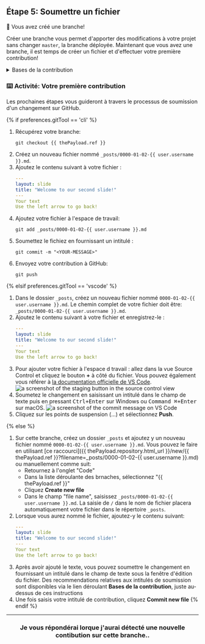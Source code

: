 ## Étape 5: Soumettre un fichier

:tada: Vous avez créé une branche!

Créer une branche vous permet d'apporter des modifications à votre projet sans changer `master`, la branche déployée. Maintenant que vous avez une branche, il est temps de créer un fichier et d'effectuer votre première contribution!

<details><summary>Bases de la contribution</summary>

## Bases de la contribution

Lorsque vous avez fini la création ou l'édition d'un fichier sur GitHub, faites défiler la page jusqu'en bas et répérez la section "Commit new file".

Saisissez un intitulé à la contribution. Ce message doit informer rapidement les contributeurs sur l'objet du changement introduit dans le fichier.

### Règles de bienséance pour l'écriture d'un intitulé de contribution:

- Ne pas terminer votre message par un point.
- Restreignez votre message à 50 caractères ou moins. Ajoutez si nécessaire les détails complémentaires dans la fenêtre de description étendue. Elle se situe juste sous la ligne d'intitulé.
- Utilisez la forme active. Par exemple, "Ajout" au lieu de "Ajouté" and "correction" au lieu de "corrigé".
- Considérez votre intitulé de contribution comme l'expression de votre intention lors de l'introduction du changement.

<hr>
</details>

### :keyboard: Activité: Votre première contribution

Les prochaines étapes vous guideront à travers le processus de soumission d'un changement sur GitHub.

{% if preferences.gitTool == 'cli' %}
1. Récupérez votre branche:
      ```shell
      git checkout {{ thePayload.ref }}
      ```
1. Créez un nouveau fichier nommé `_posts/0000-01-02-{{ user.username }}.md`.
1. Ajoutez le contenu suivant à votre fichier :
      ```yaml 
      ---
      layout: slide
      title: "Welcome to our second slide!"
      ---
      Your text
      Use the left arrow to go back!
      ```
1. Ajoutez votre fichier à l'espace de travail:
      ```shell
      git add _posts/0000-01-02-{{ user.username }}.md
      ```
1. Soumettez le fichiez en fournissant un intitulé :
      ```shell
      git commit -m "<YOUR-MESSAGE>"
      ```
1. Envoyez votre contribution à GitHub:
      ```shell
      git push
      ```

{% elsif preferences.gitTool == 'vscode' %}
1. Dans le dossier `_posts`, créez un nouveau fichier nommé `0000-01-02-{{ user.username }}.md`. Le chemin complet de votre fichier doit être: `_posts/0000-01-02-{{ user.username }}.md`.
1. Ajoutez le contenu suivant à votre fichier et enregistrez-le :
      ```yaml 
      ---
      layout: slide
      title: "Welcome to our second slide!"
      ---
      Your text
      Use the left arrow to go back!
      ```
1. Pour ajouter votre fichier à l'espace d travail : allez dans la vue Source Control et cliquez le bouton **+** à côté du fichier. Vous pouvez également vous référer à [la documentation officielle de VS Code](https://code.visualstudio.com/docs/editor/versioncontrol#_commit).
      ![a screenshot of the staging button in the source control view](https://user-images.githubusercontent.com/16547949/53641057-d5b8d100-3bfb-11e9-9b69-53b0661cd5cd.png)
1. Soumetez le changement en saisissant un intitulé dans le champ de texte puis en pressant <kbd>Ctrl+Enter</kbd> sur Windows ou <kbd>Command ⌘+Enter</kbd> sur macOS.
      ![a screenshot of the commit message on VS Code](https://user-images.githubusercontent.com/16547949/53641276-698a9d00-3bfc-11e9-9b3d-01680fd01d7c.png)
1. Cliquez sur les points de suspension (...) et sélectionnez **Push**.

{% else %}
1. Sur cette branche, créez un dossier `_posts` et ajoutez y un nouveau fichier nommé `0000-01-02-{{ user.username }}.md`. Vous pouvez le faire en utilisant [ce raccourci]({{ thePayload.repository.html_url }}/new/{{ thePayload.ref }}?filename=_posts/0000-01-02-{{ user.username }}.md) ou manuellement comme suit:
      - Retournez à l'onglet "Code"
      - Dans la liste déroulante des brnaches, sélectionnez "{{ thePayload.ref }}"
      - Cliquez **Create new file**
      - Dans le champ "file name", saisissez `_posts/0000-01-02-{{ user.username }}.md`. La saisie de `/` dans le nom de fichier placera automatiquement votre fichier dans le répertoire `_posts`.
1. Lorsque vous aurez nommé le fichier, ajoutez-y le contenu suivant:
      ```yaml
      ---
      layout: slide
      title: "Welcome to our second slide!"
      ---
      Your text
      Use the left arrow to go back!
      ```
1. Après avoir ajouté le texte, vous pouvez soumettre le changement en fournissant un intitulé dans le champ de texte sous la fenêtre d'édition du fichier. Des recommendations relatives aux intitulés de soumission sont disponibles via le lien déroulant **Bases de la contribution**, juste au-dessus de ces instructions
1. Une fois saisis votre intitulé de contribution, cliquez **Commit new file**
{% endif %}
<hr>
<h3 align="center">Je vous répondérai lorque j'aurai détecté une nouvelle contibution sur cette branche..</h3>
